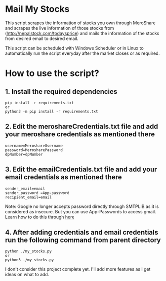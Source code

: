# Mail My Stocks

This script scrapes the information of stocks you own through MeroShare and scrapes the live information of those stocks from (http://nepalstock.com/todaysprice) and mails the information of the stocks from desired email to desired email.

This script can be scheduled with Windows Scheduler or in Linux to automatically run the script everyday after the market closes or as required.


# How to use the script?


## 1. Install the required dependencies
```
pip install -r requirements.txt 
or 
python3 -m pip install -r requirements.txt 
```


## 2. Edit the meroshareCredentials.txt file and add your meroshare credentials as mentioned there
```
username=MeroshareUsername
password=MerosharePassword
dpNumber=dpNumber
```

## 3. Edit the emailCredentials.txt file and add your email credentials as mentioned there
```
sender_email=email
sender_password =App-password
recipient_email=email
```
Note: Google no longer accepts password directly through SMTPLIB as it is considered as insecure. But you can use App-Passwords to access gmail. Learn how to do this through [here](https://www.google.com/url?sa=t&rct=j&q=&esrc=s&source=web&cd=&cad=rja&uact=8&ved=2ahUKEwjWgY74huz6AhXqt2MGHcWgA3cQFnoECA0QAQ&url=https%3A%2F%2Fsupport.google.com%2Faccounts%2Fanswer%2F185833%3Fhl%3Den&usg=AOvVaw2qwXmKRTjsa0k-q38HqJIX)

## 4. After adding credentials and email credentials run the following command from parent directory
```
python ./my_stocks.py
or
python3 ./my_stocks.py
```

I don't consider this project complete yet. I'll add more features as I get ideas on what to add.
